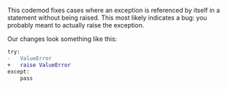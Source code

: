 This codemod fixes cases where an exception is referenced by itself in a statement without being raised. This most likely indicates a bug: you probably meant to actually raise the exception. 

Our changes look something like this:
```diff
try:
-   ValueError
+   raise ValueError
except:
    pass
```
